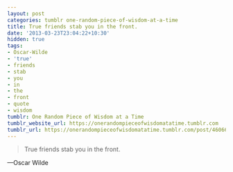 ```yaml
---
layout: post
categories: tumblr one-random-piece-of-wisdom-at-a-time
title: True friends stab you in the front.
date: '2013-03-23T23:04:22+10:30'
hidden: true
tags:
- Oscar-Wilde
- 'true'
- friends
- stab
- you
- in
- the
- front
- quote
- wisdom
tumblr: One Random Piece of Wisdom at a Time
tumblr_website_url: https://onerandompieceofwisdomatatime.tumblr.com
tumblr_url: https://onerandompieceofwisdomatatime.tumblr.com/post/46066569643/true-friends-stab-you-in-the-front
---
```

> True friends stab you in the front.

—Oscar Wilde
